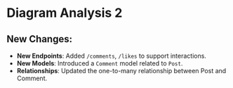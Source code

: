 # Diagram Analysis 2

## New Changes:
- **New Endpoints**: Added `/comments`, `/likes` to support interactions.
- **New Models**: Introduced a `Comment` model related to `Post`.
- **Relationships**: Updated the one-to-many relationship between Post and Comment.
